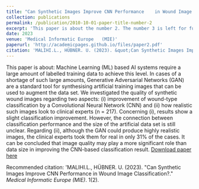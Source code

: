 ```yaml
---
title: "Can Synthetic Images Improve CNN Performance 	in Wound Image Classification?"
collection: publications
permalink: /publication/2010-10-01-paper-title-number-2
excerpt: 'This paper is about the number 2. The number 3 is left for future work.'
date: 2023
venue: 'Medical Informatic Europe 	(MIE)'
paperurl: 'http://academicpages.github.io/files/paper2.pdf'
citation: 'MALIHI.L., HÜBNER. U. (2023). &quot;Can Synthetic Images Improve CNN Performance 	in Wound Image Classification?.&quot; <i>Medical Informatic Europe 	(MIE)</i>. 1(2).'
---
```

This paper is about: Machine Learning (ML) based AI systems require a large amount of labelled training data to achieve this level. In cases of a shortage of such large amounts, Generative Adversarial Networks (GAN) are a standard tool for synthesising artificial training images that can be used to augment the data set. We investigated the quality of synthetic wound images regarding two aspects: (i) improvement of wound-type classification by a Convolutional Neural Network (CNN) and (ii) how realistic such images look to clinical experts (n = 217). Concerning (i), results show a slight classification improvement. However, the connection between classification performance and the size of the artificial data set is still unclear. Regarding (ii), although the GAN could produce highly realistic images, the clinical experts took them for real in only 31% of the cases. It can be concluded that image quality may play a more significant role than data size in improving the CNN-based classification result.
[Download paper here](https://pubmed.ncbi.nlm.nih.gov/37203538/)

Recommended citation: 'MALIHI.L., HÜBNER. U. (2023). &quot;Can Synthetic Images Improve CNN Performance 	in Wound Image Classification?.&quot; <i>Medical Informatic Europe 	(MIE)</i>. 1(2).
